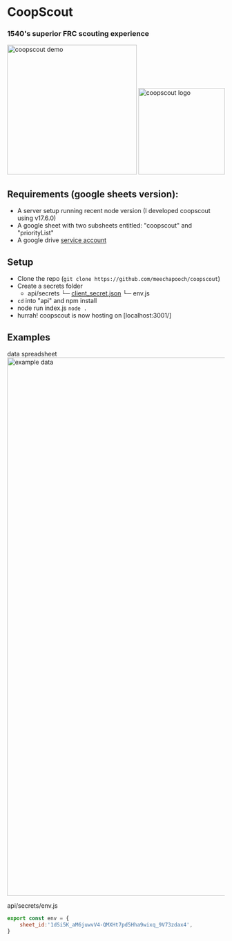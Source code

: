 # CoopScout
### 1540's superior FRC scouting experience
<img width="300" alt="coopscout demo" src="https://user-images.githubusercontent.com/55720333/162840941-03113d1d-d1d4-4782-9a5a-c95979207049.gif">
<img width="200" alt="coopscout logo" src="https://user-images.githubusercontent.com/55720333/162840776-c2d9c5ab-4bb6-4370-a68b-fb5301e98de6.png">

## Requirements (google sheets version):
- A server setup running recent node version (I developed coopscout using v17.6.0)
- A google sheet with two subsheets entitled: "coopscout" and "priorityList"
- A google drive [service account](https://cloud.google.com/iam/docs/creating-managing-service-accounts)

## Setup
- Clone the repo (`git clone https://github.com/meechapooch/coopscout`)
- Create a secrets folder
  - api/secrets
    └─ [client_secret.json](https://stackoverflow.com/questions/65816603/how-to-generate-client-secret-json-for-google-api-with-offline-access)
    └─ env.js
- `cd` into "api" and npm install
- node run index.js `node .`
- hurrah! coopscout is now hosting on [localhost:3001/]


## Examples
data spreadsheet
<img width="1245" alt="example data" src="https://user-images.githubusercontent.com/55720333/162841995-b9a43179-d4dc-40be-a566-e1f181996251.png">

api/secrets/env.js
```js
export const env = {
    sheet_id:'1dSi5K_aM6juwvV4-QMXHt7pd5Hha9wixq_9V73zdax4',
}
```
